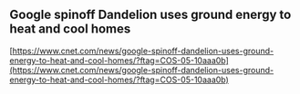 ## Google spinoff Dandelion uses ground energy to heat and cool homes
  
  [https://www.cnet.com/news/google-spinoff-dandelion-uses-ground-energy-to-heat-and-cool-homes/?ftag=COS-05-10aaa0b](https://www.cnet.com/news/google-spinoff-dandelion-uses-ground-energy-to-heat-and-cool-homes/?ftag=COS-05-10aaa0b)